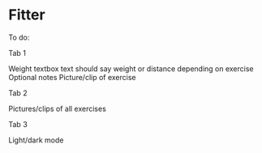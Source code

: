 # Fitter

To do:

Tab 1

Weight textbox text should say weight or distance depending on exercise
Optional notes
Picture/clip of exercise

Tab 2

Pictures/clips of all exercises

Tab 3

Light/dark mode